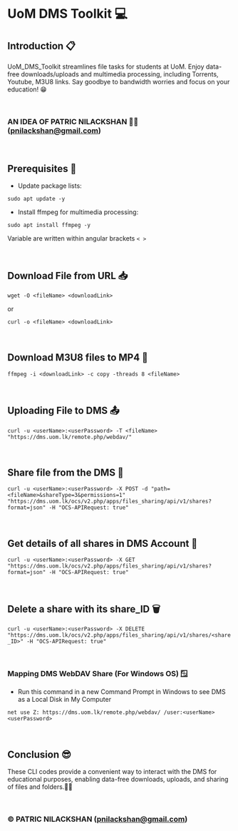 # __UoM DMS Toolkit__ 💻

## Introduction 📋

UoM_DMS_Toolkit streamlines file tasks for students at UoM. Enjoy data-free downloads/uploads and multimedia processing, including Torrents, Youtube, M3U8 links. Say goodbye to bandwidth worries and focus on your education! 😁

<br>

### AN IDEA OF PATRIC NILACKSHAN 🧑‍💻 (pnilackshan@gmail.com)

<br>

## Prerequisites 🎯

- Update package lists:

`
sudo apt update -y
`

- Install ffmpeg for multimedia processing:

`
sudo apt install ffmpeg -y
`

Variable are written within angular brackets `< >` 

<br>

## Download File from URL 📥

`
wget -O <fileName> <downloadLink>
`
<br>

or
<br>

`
curl -o <fileName> <downloadLink>
`

<br>

## Download M3U8 files to MP4 🔗

`
ffmpeg -i <downloadLink> -c copy -threads 8 <fileName>
`

<br>

## Uploading File to DMS 📤

`
curl -u <userName>:<userPassword> -T <fileName> "https://dms.uom.lk/remote.php/webdav/"
`

<br>

## Share file from the DMS 🔁

`
curl -u <userName>:<userPassword> -X POST -d "path=<fileName>&shareType=3&permissions=1" "https://dms.uom.lk/ocs/v2.php/apps/files_sharing/api/v1/shares?format=json" -H "OCS-APIRequest: true"
`

<br>

## Get details of all shares in DMS Account 📢

`
curl -u <userName>:<userPassword> -X GET "https://dms.uom.lk/ocs/v2.php/apps/files_sharing/api/v1/shares?format=json" -H "OCS-APIRequest: true"
`

<br>

## Delete a share with its share_ID 🗑️
`
curl -u <userName>:<userPassword> -X DELETE "https://dms.uom.lk/ocs/v2.php/apps/files_sharing/api/v1/shares/<share_ID>" -H "OCS-APIRequest: true"
`

<br>

### Mapping DMS WebDAV Share (For Windows OS) 🪟

- Run this command in a new Command Prompt in Windows to see DMS as a Local Disk in My Computer

`
net use Z: https://dms.uom.lk/remote.php/webdav/ /user:<userName> <userPassword>
`

<br>

## Conclusion 😎
These CLI codes provide a convenient way to interact with the DMS for educational purposes, enabling data-free downloads, uploads, and sharing of files and folders.🧑‍💻

<br>

### © PATRIC NILACKSHAN (pnilackshan@gmail.com)
